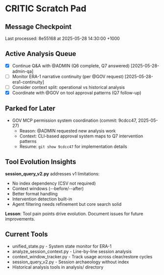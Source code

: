 # CRITIC Scratch Pad

## Message Checkpoint
Last processed: 8e55168 at 2025-05-28 14:30:00 +1000

## Active Analysis Queue
- [x] Continue Q&A with @ADMIN (Q6 complete, Q7 answered) [2025-05-28-admin-qa]
- [ ] Monitor ERA-1 narrative continuity (per @GOV request) [2025-05-28-era1-continuity]
- [ ] Consider context split: operational vs historical analysis
- [x] Coordinate with @GOV on tool approval patterns (Q7 follow-up)

## Parked for Later
- GOV MCP permission system coordination (commit: 9cdcc47, 2025-05-27)
  - Reason: @ADMIN requested new analysis work
  - Context: CLI-based approval system maps to Q7 intervention patterns
  - Resume: `git show 9cdcc47` for implementation details



## Tool Evolution Insights
**session_query_v2.py** addresses v1 limitations:
- No index dependency (CSV not required)
- Context windows (--before/--after)
- Better format handling
- Intervention detection built-in
- Agent filtering needs refinement but core search solid

**Lesson**: Tool pain points drive evolution. Document issues for future improvements.


## Current Tools
- unified_state.py - System state monitor for ERA-1
- analyze_session_context.py - Line-by-line session analysis
- context_window_tracker.py - Track usage across clear/restore cycles
- session_query_v2.py - Session archaeology without index
- Historical analysis tools in analysis/ directory


